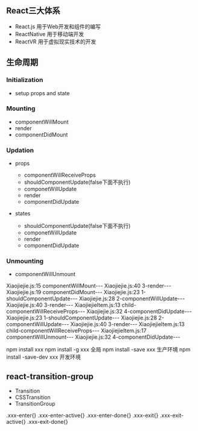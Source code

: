 ## React三大体系
- React.js 用于Web开发和组件的编写
- ReactNative 用于移动端开发
- ReactVR 用于虚拟现实技术的开发

## 生命周期

### Initialization
- setup props and state

### Mounting
- componentWillMount
- render
- componentDidMount

### Updation
- props
  - componentWillReceiveProps
  - shouldComponentUpdate(false下面不执行)
  - componetWillUpdate
  - render
  - componentDidUpdate

- states
  - shouldComponentUpdate(false下面不执行)
  - componetWillUpdate
  - render
  - componentDidUpdate

### Unmounting
- componentWillUnmount

Xiaojiejie.js:15 componentWillMount---
Xiaojiejie.js:40 3-render---
Xiaojiejie.js:19 componentDidMount---
Xiaojiejie.js:23 1-shouldComponentUpdate---
Xiaojiejie.js:28 2-componentWillUpdate---
Xiaojiejie.js:40 3-render---
XiaojiejieItem.js:13 child-componentWillReceiveProps---
Xiaojiejie.js:32 4-componentDidUpdate---
Xiaojiejie.js:23 1-shouldComponentUpdate---
Xiaojiejie.js:28 2-componentWillUpdate---
Xiaojiejie.js:40 3-render---
XiaojiejieItem.js:13 child-componentWillReceiveProps---
XiaojiejieItem.js:17 componentWillUnmount---
Xiaojiejie.js:32 4-componentDidUpdate---

npm install xxx
npm install -g xxx 全局
npm install -save xxx 生产环境
npm install -save-dev xxx 开发环境

## react-transition-group
- Transition
- CSSTransition
- TransitionGroup

.xxx-enter{}
.xxx-enter-active{}
.xxx-enter-done{}
.xxx-exit{}
.xxx-exit-active{}
.xxx-exit-done{}